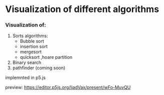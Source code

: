 # Visualization of different algorithms

### Visualization of:
1. Sorts algorithms:
   - Bubble sort
   - insertion sort
   - mergesort
   - quicksort ,hoare partition
2. Binary search
3. pathfinder (coming soon)


implemnted in p5.js

preview:
https://editor.p5js.org/liadVax/present/wFo-MuvQU
